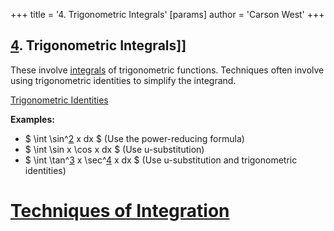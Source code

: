 +++
 title = '4. Trigonometric Integrals'
[params]
	author = 'Carson West'
+++
## [4](./../4/). Trigonometric Integrals]] 
These involve [integrals](./../integrals/) of trigonometric functions.  Techniques often involve using trigonometric identities to simplify the integrand.

[Trigonometric Identities](./../trigonometric-identities/)

**Examples:**
*  $ \int \sin^[2](./../2/) x dx $  (Use the power-reducing formula)
*  $ \int \sin x \cos x dx $  (Use u-substitution)
*  $ \int \tan^[3](./../3/) x \sec^[4](./../4/) x dx $  (Use u-substitution and trigonometric identities)

# [Techniques of Integration](./../techniques-of-integration/)